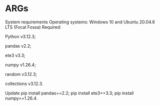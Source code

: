 # ARGs
System requirements
   Operating systems: Windows 10 and Ubuntu 20.04.6 LTS (Focal Fossa)
   Required:
   
   Python v3.12.3;
   
   pandas v2.2;
   
   ete3 v3.3;
   
   numpy v1.26.4;
   
   random v3.12.3;
   
   collections v3.12.3.

Update
   pip install pandas==2.2;
   pip install ete3==3.3;
   pip install numpy==1.26.4.
